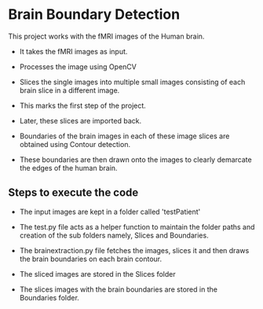 # Brain Boundary Detection

This project works with the fMRI images of the Human brain.

- It takes the fMRI images as input.
- Processes the image using OpenCV
- Slices the single images into multiple small images consisting of each brain slice in a different image.
- This marks the first step of the project.

- Later, these slices are imported back.
- Boundaries of the brain images in each of these image slices are obtained using Contour detection.
- These boundaries are then drawn onto the images to clearly demarcate the edges of the human brain.

## Steps to execute the code

- The input images are kept in a folder called 'testPatient'
- The test.py file acts as a helper function to maintain the folder paths and creation of the sub folders namely, Slices and Boundaries.

- The brainextraction.py file fetches the images, slices it and then draws the brain boundaries on each brain contour.
- The sliced images are stored in the Slices folder
- The slices images with the brain boundaries are stored in the Boundaries folder.
